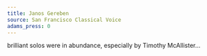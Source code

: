 ```yaml
---
title: Janos Gereben
source: San Francisco Classical Voice
adams_press: 0
---
```

brilliant solos were in abundance, especially by Timothy McAllister...